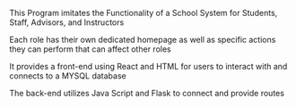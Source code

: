 This Program imitates the Functionality of a School System for Students, Staff, Advisors, and Instructors

Each role has their own dedicated homepage as well as specific actions they can perform that can affect other roles

It provides a front-end using React and HTML for users to interact with and connects to a MYSQL database

The back-end utilizes Java Script and Flask to connect and provide routes
